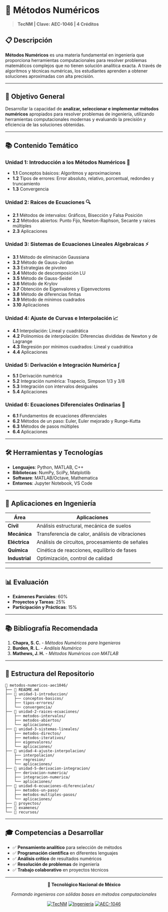 # 🔢 Métodos Numéricos

> **TecNM | Clave: AEC-1046 | 4 Créditos**

## 📋 Descripción

**Métodos Numéricos** es una materia fundamental en ingeniería que proporciona herramientas computacionales para resolver problemas matemáticos complejos que no tienen solución analítica exacta. A través de algoritmos y técnicas numéricas, los estudiantes aprenden a obtener soluciones aproximadas con alta precisión.

---

## 🎯 Objetivo General

Desarrollar la capacidad de **analizar, seleccionar e implementar métodos numéricos** apropiados para resolver problemas de ingeniería, utilizando herramientas computacionales modernas y evaluando la precisión y eficiencia de las soluciones obtenidas.

---

## 📚 Contenido Temático

### **Unidad 1: Introducción a los Métodos Numéricos** 🧮
- **1.1** Conceptos básicos: Algoritmos y aproximaciones
- **1.2** Tipos de errores: Error absoluto, relativo, porcentual, redondeo y truncamiento
- **1.3** Convergencia

### **Unidad 2: Raíces de Ecuaciones** 🔍
- **2.1** Métodos de intervalos: Gráficos, Bisección y Falsa Posición
- **2.2** Métodos abiertos: Punto Fijo, Newton-Raphson, Secante y raíces múltiples
- **2.3** Aplicaciones

### **Unidad 3: Sistemas de Ecuaciones Lineales Algebraicas** ⚡
- **3.1** Método de eliminación Gaussiana
- **3.2** Método de Gauss-Jordan
- **3.3** Estrategias de pivoteo
- **3.4** Método de descomposición LU
- **3.5** Método de Gauss-Seidel
- **3.6** Método de Krylov
- **3.7** Obtención de Eigenvalores y Eigenvectores
- **3.8** Método de diferencias finitas
- **3.9** Método de mínimos cuadrados
- **3.10** Aplicaciones

### **Unidad 4: Ajuste de Curvas e Interpolación** 📈
- **4.1** Interpolación: Lineal y cuadrática
- **4.2** Polinomios de interpolación: Diferencias divididas de Newton y de Lagrange
- **4.3** Regresión por mínimos cuadrados: Lineal y cuadrática
- **4.4** Aplicaciones

### **Unidad 5: Derivación e Integración Numérica** ∫
- **5.1** Derivación numérica
- **5.2** Integración numérica: Trapecio, Simpson 1/3 y 3/8
- **5.3** Integración con intervalos desiguales
- **5.4** Aplicaciones

### **Unidad 6: Ecuaciones Diferenciales Ordinarias** 🌊
- **6.1** Fundamentos de ecuaciones diferenciales
- **6.2** Métodos de un paso: Euler, Euler mejorado y Runge-Kutta
- **6.3** Métodos de pasos múltiples
- **6.4** Aplicaciones

---

## 🛠️ Herramientas y Tecnologías

- **Lenguajes**: Python, MATLAB, C++
- **Bibliotecas**: NumPy, SciPy, Matplotlib
- **Software**: MATLAB/Octave, Mathematica
- **Entornos**: Jupyter Notebook, VS Code

---

## 💼 Aplicaciones en Ingeniería

| Área | Aplicaciones |
|------|-------------|
| **Civil** | Análisis estructural, mecánica de suelos |
| **Mecánica** | Transferencia de calor, análisis de vibraciones |
| **Eléctrica** | Análisis de circuitos, procesamiento de señales |
| **Química** | Cinética de reacciones, equilibrio de fases |
| **Industrial** | Optimización, control de calidad |

---

## 📊 Evaluación

- **Exámenes Parciales**: 60%
- **Proyectos y Tareas**: 25%
- **Participación y Prácticas**: 15%

---

## 📚 Bibliografía Recomendada

1. **Chapra, S. C.** - *Métodos Numéricos para Ingenieros*
2. **Burden, R. L.** - *Análisis Numérico*
3. **Mathews, J. H.** - *Métodos Numéricos con MATLAB*

---

## 🚀 Estructura del Repositorio

```
📁 metodos-numericos-aec1046/
├── 📄 README.md
├── 📁 unidad-1-introduccion/
│   ├── conceptos-basicos/
│   ├── tipos-errores/
│   └── convergencia/
├── 📁 unidad-2-raices-ecuaciones/
│   ├── metodos-intervalos/
│   ├── metodos-abiertos/
│   └── aplicaciones/
├── 📁 unidad-3-sistemas-lineales/
│   ├── metodos-directos/
│   ├── metodos-iterativos/
│   ├── eigenvalores/
│   └── aplicaciones/
├── 📁 unidad-4-ajuste-interpolacion/
│   ├── interpolacion/
│   ├── regresion/
│   └── aplicaciones/
├── 📁 unidad-5-derivacion-integracion/
│   ├── derivacion-numerica/
│   ├── integracion-numerica/
│   └── aplicaciones/
├── 📁 unidad-6-ecuaciones-diferenciales/
│   ├── metodos-un-paso/
│   ├── metodos-multiples-pasos/
│   └── aplicaciones/
├── 📁 proyectos/
├── 📁 examenes/
└── 📁 recursos/
```

---

## 🎓 Competencias a Desarrollar

- ✅ **Pensamiento analítico** para selección de métodos
- ✅ **Programación científica** en diferentes lenguajes
- ✅ **Análisis crítico** de resultados numéricos
- ✅ **Resolución de problemas** de ingeniería
- ✅ **Trabajo colaborativo** en proyectos técnicos

---

<div align="center">

**🏫 Tecnológico Nacional de México**

*Formando ingenieros con sólidas bases en métodos computacionales*

[![TecNM](https://img.shields.io/badge/TecNM-Official-red.svg)](https://www.tecnm.mx/)
[![Ingeniería](https://img.shields.io/badge/Ingeniería-4%20Créditos-blue.svg)]()
[![AEC-1046](https://img.shields.io/badge/Clave-AEC--1046-green.svg)]()

</div>
